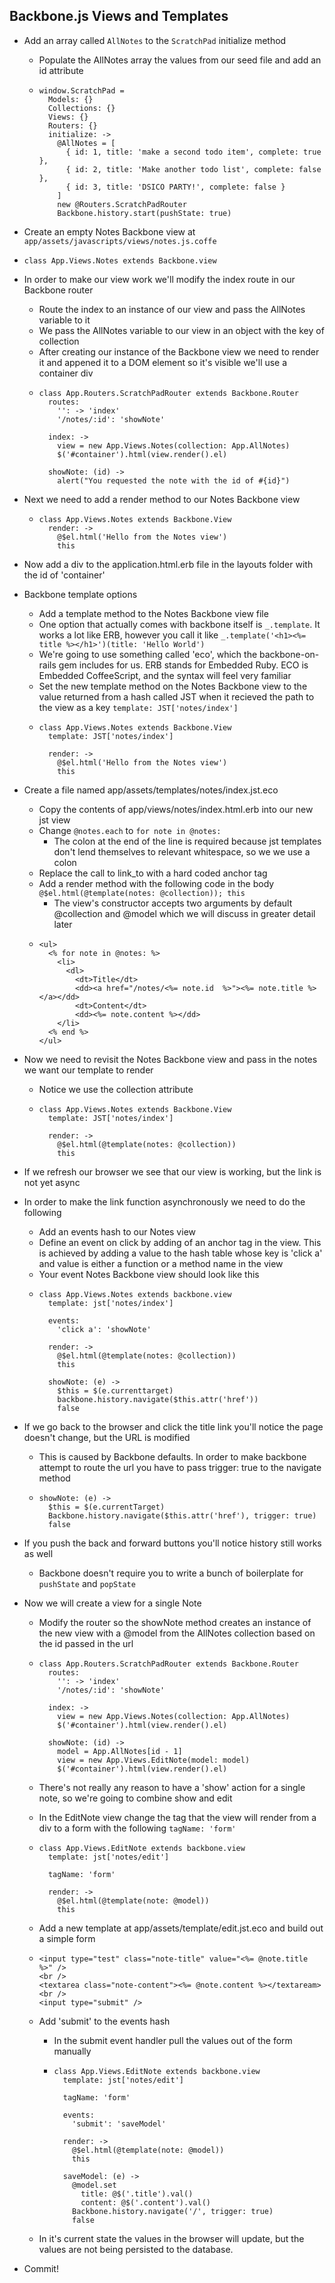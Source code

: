 Backbone.js Views and Templates
--

- Add an array called `AllNotes` to the `ScratchPad` initialize method
  - Populate the AllNotes array the values from our seed file and add an id
    attribute
  - ```
    window.ScratchPad =
      Models: {}
      Collections: {}
      Views: {}
      Routers: {}
      initialize: ->
        @AllNotes = [
          { id: 1, title: 'make a second todo item', complete: true },
          { id: 2, title: 'Make another todo list', complete: false },
          { id: 3, title: 'DSICO PARTY!', complete: false }
        ]
        new @Routers.ScratchPadRouter
        Backbone.history.start(pushState: true)
    ```
- Create an empty Notes Backbone view at
  `app/assets/javascripts/views/notes.js.coffe`
- ```
  class App.Views.Notes extends Backbone.view
  ```
- In order to make our view work we'll modify the index route in our Backbone
  router
  - Route the index to an instance of our view and pass the AllNotes variable to
    it
  - We pass the AllNotes variable to our view in an object with the key of
    collection
  - After creating our instance of the Backbone view we need to render it and
    appened it to a DOM element so it's visible we'll use a container div
  - ```
    class App.Routers.ScratchPadRouter extends Backbone.Router
      routes:
        '': -> 'index'
        '/notes/:id': 'showNote'

      index: ->
        view = new App.Views.Notes(collection: App.AllNotes)
        $('#container').html(view.render().el)

      showNote: (id) ->
        alert("You requested the note with the id of #{id}")
    ```
- Next we need to add a render method to our Notes Backbone view
  - ```
    class App.Views.Notes extends Backbone.View
      render: ->
        @$el.html('Hello from the Notes view')
        this
    ```
- Now add a div to the application.html.erb file in the layouts folder with the id of 'container'
- Backbone template options
  - Add a template method to the Notes Backbone view file
  - One option that actually comes with backbone itself is `_.template`. It works
    a lot like ERB, however you call it like
    `_.template('<h1><%= title %></h1>')(title: 'Hello World')`
  - We're going to use something called 'eco', which the backbone-on-rails gem
    includes for us. ERB stands for Embedded Ruby. ECO is Embedded CoffeeScript,
    and the syntax will feel very familiar
  - Set the new template method on the Notes Backbone view to the value returned from a
    hash called JST when it recieved the path to the view as a key `template: JST['notes/index']`
  - ```
    class App.Views.Notes extends Backbone.View
      template: JST['notes/index']

      render: ->
        @$el.html('Hello from the Notes view')
        this
    ```
- Create a file named app/assets/templates/notes/index.jst.eco
  - Copy the contents of app/views/notes/index.html.erb into our new jst view
  - Change `@notes.each` to `for note in @notes:`
    - The colon at the end of the line is required because jst templates don't
      lend themselves to relevant whitespace, so we we use a colon
  - Replace the call to link\_to with a hard coded anchor tag
  - Add a render method with the following code in the body `@$el.html(@template(notes: @collection)); this`
    - The view's constructor accepts two arguments by default @collection and @model which we will discuss in greater detail later
  - ```
    <ul>
      <% for note in @notes: %>
        <li>
          <dl>
            <dt>Title</dt>
            <dd><a href="/notes/<%= note.id  %>"><%= note.title %></a></dd>
            <dt>Content</dt>
            <dd><%= note.content %></dd>
        </li>
      <% end %>
    </ul>
    ```
- Now we need to revisit the Notes Backbone view and pass in the notes we want
  our template to render
  - Notice we use the collection attribute
  - ```
    class App.Views.Notes extends Backbone.View
      template: JST['notes/index']

      render: ->
        @$el.html(@template(notes: @collection))
        this
    ```
- If we refresh our browser we see that our view is working, but the link is not
  yet async
- In order to make the link function asynchronously we need to do the following
  - Add an events hash to our Notes view
  - Define an event on click by adding of an anchor tag in the view. This is
    achieved by adding a value to the hash table whose key is 'click a' and
    value is either a function or a method name in the view
  - Your event Notes Backbone view should look like this
  - ```
    class App.Views.Notes extends backbone.view
      template: jst['notes/index']

      events:
        'click a': 'showNote'

      render: ->
        @$el.html(@template(notes: @collection))
        this

      showNote: (e) ->
        $this = $(e.currenttarget)
        backbone.history.navigate($this.attr('href'))
        false
    ```
- If we go back to the browser and click the title link you'll notice the page
  doesn't change, but the URL is modified
  - This is caused by Backbone defaults. In order to make backbone attempt to
    route the url you have to pass trigger: true to the navigate method
  - ```
    showNote: (e) ->
      $this = $(e.currentTarget)
      Backbone.history.navigate($this.attr('href'), trigger: true)
      false
    ```
- If you push the back and forward buttons you'll notice history still works as
  well
  - Backbone doesn't require you to write a bunch of boilerplate for `pushState` and `popState`

- Now we will create a view for a single Note
  - Modify the router so the showNote method creates an instance of the new
    view with a @model from the AllNotes collection based on the id passed in
    the url
  - ```
    class App.Routers.ScratchPadRouter extends Backbone.Router
      routes:
        '': -> 'index'
        '/notes/:id': 'showNote'

      index: ->
        view = new App.Views.Notes(collection: App.AllNotes)
        $('#container').html(view.render().el)

      showNote: (id) ->
        model = App.AllNotes[id - 1]
        view = new App.Views.EditNote(model: model)
        $('#container').html(view.render().el)
    ```
  - There's not really any reason to have a 'show' action for a single note, so
    we're going to combine show and edit
  - In the EditNote view change the tag that the view will render from a div to
    a form with the following `tagName: 'form'`
  - ```
    class App.Views.EditNote extends backbone.view
      template: jst['notes/edit']

      tagName: 'form'

      render: ->
        @$el.html(@template(note: @model))
        this
    ```
  - Add a new template at app/assets/template/edit.jst.eco and build out a
    simple form
  - ```
    <input type="test" class="note-title" value="<%= @note.title %>" />
    <br />
    <textarea class="note-content"><%= @note.content %></textaream>
    <br />
    <input type="submit" />
    ```
  - Add 'submit' to the events hash
    - In the submit event handler pull the values out of the form manually
    - ```
      class App.Views.EditNote extends backbone.view
        template: jst['notes/edit']

        tagName: 'form'

        events:
          'submit': 'saveModel'

        render: ->
          @$el.html(@template(note: @model))
          this

        saveModel: (e) ->
          @model.set
            title: @$('.title').val()
            content: @$('.content').val()
          Backbone.history.navigate('/', trigger: true)
          false
      ```

  - In it's current state the values in the browser will update, but the values
    are not being persisted to the database.
- Commit!

